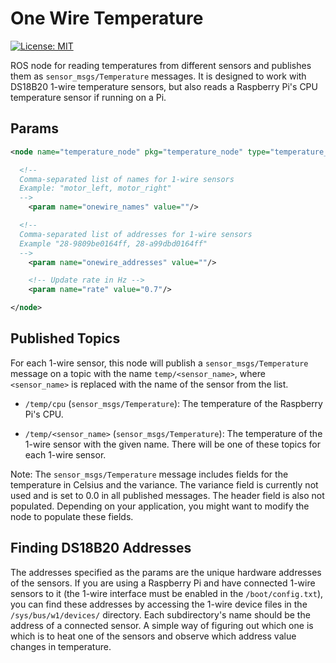 # One Wire Temperature

[![License: MIT](https://img.shields.io/badge/License-MIT-yellow.svg)](https://opensource.org/licenses/MIT)

ROS node for reading temperatures from different sensors and publishes them as `sensor_msgs/Temperature` messages. It is designed to work with DS18B20 1-wire temperature sensors, but also reads a Raspberry Pi's CPU temperature sensor if running on a Pi.

## Params

```xml
<node name="temperature_node" pkg="temperature_node" type="temperature_node.py" output="screen">

  <!-- 
  Comma-separated list of names for 1-wire sensors
  Example: "motor_left, motor_right"
  -->
	<param name="onewire_names" value=""/> 

  <!--
  Comma-separated list of addresses for 1-wire sensors
  Example "28-9809be0164ff, 28-a99dbd0164ff"
  -->
	<param name="onewire_addresses" value=""/> 

	<!-- Update rate in Hz -->
	<param name="rate" value="0.7"/>

</node>
```

## Published Topics

For each 1-wire sensor, this node will publish a `sensor_msgs/Temperature` message on a topic with the name `temp/<sensor_name>`, where `<sensor_name>` is replaced with the name of the sensor from the list.

- `/temp/cpu` (`sensor_msgs/Temperature`): The temperature of the Raspberry Pi's CPU.

- `/temp/<sensor_name>` (`sensor_msgs/Temperature`): The temperature of the 1-wire sensor with the given name. There will be one of these topics for each 1-wire sensor.

Note: The `sensor_msgs/Temperature` message includes fields for the temperature in Celsius and the variance. The variance field is currently not used and is set to 0.0 in all published messages. The header field is also not populated. Depending on your application, you might want to modify the node to populate these fields.

## Finding DS18B20 Addresses

The addresses specified as the params are the unique hardware addresses of the sensors. If you are using a Raspberry Pi and have connected 1-wire sensors to it (the 1-wire interface must be enabled in the `/boot/config.txt`), you can find these addresses by accessing the 1-wire device files in the `/sys/bus/w1/devices/` directory. Each subdirectory's name should be the address of a connected sensor. A simple way of figuring out which one is which is to heat one of the sensors and observe which address value changes in temperature.
